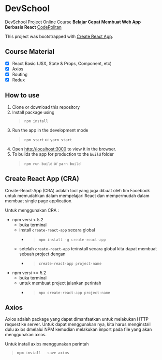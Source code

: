 # DevSchool
DevSchool Project Online Course **Belajar Cepat Membuat Web App Berbasis React** [CodePolitan](https://www.codepolitan.com/learn/belajar-react-js "Belajar Cepat Membuat Web App Berbasis React")

This project was bootstrapped with [Create React App](https://github.com/facebook/create-react-app).

## Course Material
- [x] React Basic (JSX, State & Props, Component, etc)
- [x] Axios
- [x] Routing
- [x] Redux

## How to use
1. Clone or download this repository
2. Install package using 
   > `npm install`
3. Run the app in the development mode 
   > `npm start` or `yarn start`
4. Open [http://localhost:3000](http://localhost:3000) to view it in the browser.
5. To builds the app for production to the `build` folder 
   > `npm run build` or `yarn build` 

## Create React App (CRA)
Create-React-App (CRA) adalah tool yang juga dibuat oleh tim Facebook untuk memudahkan dalam mempelajari React dan mempermudah dalam membuat single page application.

Untuk menggunakan CRA :
   - npm versi < 5.2
      - buka terminal
      - install `create-react-app` secara global
        - > `npm install -g create-react-app`
      - setelah `create-react-app` terinstall secara global kita dapat membuat sebuah project dengan
        - > `create-react-app project-name`
   - npm versi >= 5.2
       - buka terminal
       - untuk membuat project jalankan perintah
         - > `npx create-react-app project-name`

## Axios
Axios adalah package yang dapat dimanfaatkan untuk melakukan HTTP request ke server. Untuk dapat menggunakan nya, kita harus menginstall dulu axios dmelalui NPM kemudian melakukan import pada file yang akan menggunakan axios.

Untuk install axios menggunakan perintah 
> `npm install --save axios`